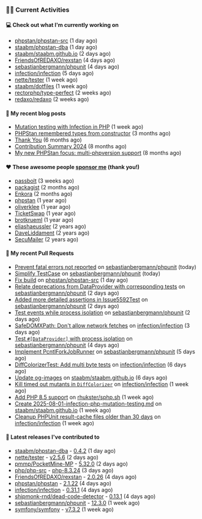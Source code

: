 ### 👨‍💻 Current Activities


#### 💻 Check out what I'm currently working on

- [phpstan/phpstan-src](https://github.com/phpstan/phpstan-src) (1 day ago)
- [staabm/phpstan-dba](https://github.com/staabm/phpstan-dba) (1 day ago)
- [staabm/staabm.github.io](https://github.com/staabm/staabm.github.io) (2 days ago)
- [FriendsOfREDAXO/rexstan](https://github.com/FriendsOfREDAXO/rexstan) (4 days ago)
- [sebastianbergmann/phpunit](https://github.com/sebastianbergmann/phpunit) (4 days ago)
- [infection/infection](https://github.com/infection/infection) (5 days ago)
- [nette/tester](https://github.com/nette/tester) (1 week ago)
- [staabm/dotfiles](https://github.com/staabm/dotfiles) (1 week ago)
- [rectorphp/type-perfect](https://github.com/rectorphp/type-perfect) (2 weeks ago)
- [redaxo/redaxo](https://github.com/redaxo/redaxo) (2 weeks ago)


#### 📜 My recent blog posts

- [Mutation testing with Infection in PHP](https://staabm.github.io/2025/08/01/infection-php-mutation-testing.html) (1 week ago)
- [PHPStan remembered types from constructor](https://staabm.github.io/2025/04/15/phpstan-remember-constructor-types.html) (3 months ago)
- [Thank You](https://staabm.github.io/2025/01/24/thank-you.html) (6 months ago)
- [Contribution Summary 2024](https://staabm.github.io/2024/12/11/contribution-summary-2024.html) (8 months ago)
- [My new PHPStan focus: multi-phpversion support](https://staabm.github.io/2024/11/28/phpstan-php-version-in-scope.html) (8 months ago)


#### ❤️ These awesome people [sponsor me](https://github.com/sponsors/staabm) (thank you!)

- [passbolt](https://github.com/passbolt) (3 weeks ago)
- [packagist](https://github.com/packagist) (2 months ago)
- [Enkora](https://github.com/Enkora) (2 months ago)
- [phpstan](https://github.com/phpstan) (1 year ago)
- [oliverklee](https://github.com/oliverklee) (1 year ago)
- [TicketSwap](https://github.com/TicketSwap) (1 year ago)
- [brotkrueml](https://github.com/brotkrueml) (1 year ago)
- [eliashaeussler](https://github.com/eliashaeussler) (2 years ago)
- [DaveLiddament](https://github.com/DaveLiddament) (2 years ago)
- [SecuMailer](https://github.com/SecuMailer) (2 years ago)


#### 🔨 My recent Pull Requests

- [Prevent fatal errors not reported](https://github.com/sebastianbergmann/phpunit/pull/6296) on [sebastianbergmann/phpunit](https://github.com/sebastianbergmann/phpunit) (today)
- [Simplify TestCase](https://github.com/sebastianbergmann/phpunit/pull/6295) on [sebastianbergmann/phpunit](https://github.com/sebastianbergmann/phpunit) (today)
- [Fix build](https://github.com/phpstan/phpstan-src/pull/4214) on [phpstan/phpstan-src](https://github.com/phpstan/phpstan-src) (1 day ago)
- [Relate deprecations from DataProvider with corresponding tests](https://github.com/sebastianbergmann/phpunit/pull/6293) on [sebastianbergmann/phpunit](https://github.com/sebastianbergmann/phpunit) (2 days ago)
- [Added more detailed assertions in Issue5592Test](https://github.com/sebastianbergmann/phpunit/pull/6292) on [sebastianbergmann/phpunit](https://github.com/sebastianbergmann/phpunit) (2 days ago)
- [Test events while process isolation](https://github.com/sebastianbergmann/phpunit/pull/6291) on [sebastianbergmann/phpunit](https://github.com/sebastianbergmann/phpunit) (2 days ago)
- [SafeDOMXPath: Don&#39;t allow network fetches](https://github.com/infection/infection/pull/2357) on [infection/infection](https://github.com/infection/infection) (3 days ago)
- [Test `#[DataProvider]` with process isolation](https://github.com/sebastianbergmann/phpunit/pull/6290) on [sebastianbergmann/phpunit](https://github.com/sebastianbergmann/phpunit) (4 days ago)
- [Implement PcntlForkJobRunner](https://github.com/sebastianbergmann/phpunit/pull/6288) on [sebastianbergmann/phpunit](https://github.com/sebastianbergmann/phpunit) (5 days ago)
- [DiffColorizerTest: Add multi byte tests](https://github.com/infection/infection/pull/2354) on [infection/infection](https://github.com/infection/infection) (6 days ago)
- [Update og-images](https://github.com/staabm/staabm.github.io/pull/133) on [staabm/staabm.github.io](https://github.com/staabm/staabm.github.io) (6 days ago)
- [Kill timed out mutants in `DiffColorizer`](https://github.com/infection/infection/pull/2353) on [infection/infection](https://github.com/infection/infection) (1 week ago)
- [Add PHP 8.5 support](https://github.com/rhukster/sphp.sh/pull/18) on [rhukster/sphp.sh](https://github.com/rhukster/sphp.sh) (1 week ago)
- [Create 2025-08-01-infection-php-mutation-testing.md](https://github.com/staabm/staabm.github.io/pull/132) on [staabm/staabm.github.io](https://github.com/staabm/staabm.github.io) (1 week ago)
- [Cleanup PHPUnit result-cache files older than 30 days](https://github.com/infection/infection/pull/2349) on [infection/infection](https://github.com/infection/infection) (1 week ago)


#### 🔭 Latest releases I've contributed to

- [staabm/phpstan-dba](https://github.com/staabm/phpstan-dba) - [0.4.2](https://github.com/staabm/phpstan-dba/releases/tag/0.4.2) (1 day ago)
- [nette/tester](https://github.com/nette/tester) - [v2.5.6](https://github.com/nette/tester/releases/tag/v2.5.6) (2 days ago)
- [pmmp/PocketMine-MP](https://github.com/pmmp/PocketMine-MP) - [5.32.0](https://github.com/pmmp/PocketMine-MP/releases/tag/5.32.0) (2 days ago)
- [php/php-src](https://github.com/php/php-src) - [php-8.3.24](https://github.com/php/php-src/releases/tag/php-8.3.24) (3 days ago)
- [FriendsOfREDAXO/rexstan](https://github.com/FriendsOfREDAXO/rexstan) - [2.0.26](https://github.com/FriendsOfREDAXO/rexstan/releases/tag/2.0.26) (4 days ago)
- [phpstan/phpstan](https://github.com/phpstan/phpstan) - [2.1.22](https://github.com/phpstan/phpstan/releases/tag/2.1.22) (4 days ago)
- [infection/infection](https://github.com/infection/infection) - [0.31.1](https://github.com/infection/infection/releases/tag/0.31.1) (4 days ago)
- [shipmonk-rnd/dead-code-detector](https://github.com/shipmonk-rnd/dead-code-detector) - [0.13.1](https://github.com/shipmonk-rnd/dead-code-detector/releases/tag/0.13.1) (4 days ago)
- [sebastianbergmann/phpunit](https://github.com/sebastianbergmann/phpunit) - [12.3.0](https://github.com/sebastianbergmann/phpunit/releases/tag/12.3.0) (1 week ago)
- [symfony/symfony](https://github.com/symfony/symfony) - [v7.3.2](https://github.com/symfony/symfony/releases/tag/v7.3.2) (1 week ago)
